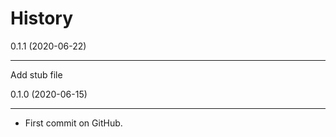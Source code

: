 # History
0.1.1 (2020-06-22)
__________________
Add stub file

0.1.0 (2020-06-15)
__________________

* First commit on GitHub.
